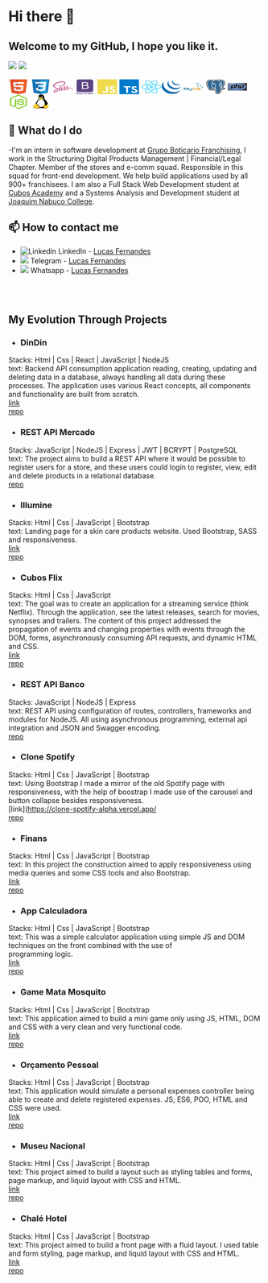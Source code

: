 
<!--
**lucasfpds/lucasfpds** is a ✨ _special_ ✨ repository because its `README.md` (this file) appears on your GitHub profile.
 
Here are some ideas to get you started:

- 🔭 I’m currently working on ...
- 🌱 I’m currently learning ...
- 👯 I’m looking to collaborate on ...
- 🤔 I’m looking for help with ...
- 💬 Ask me about ...
- 📫 How to reach me: ...
- 😄 Pronouns: ...
- ⚡ Fun fact: ...
-->

# Hi there 👋
## Welcome to my GitHub, I hope you like it.
 <div>
  <img height="180em" src="https://github-readme-stats.vercel.app/api?username=lucasfpds&show_icons=true&theme=tokyonight&include_all_commits=true&count_private=true"/>
  <img height="180em" src="https://github-readme-stats.vercel.app/api/top-langs/?username=lucasfpds&layout=compact&langs_count=16&theme=radical"/>
</div>

 <div style="display: inline_block"><br>
  <img align="center" alt="Lucas-HTML" height="30" width="40" src="https://raw.githubusercontent.com/devicons/devicon/master/icons/html5/html5-original.svg">
  <img align="center" alt="Lucas-CSS" height="30" width="40" src="https://raw.githubusercontent.com/devicons/devicon/master/icons/css3/css3-original.svg">
  <img align="center" alt="Lucas-sass" height="30" width="40" src="https://github.com/devicons/devicon/blob/master/icons/sass/sass-original.svg">
  <img align="center" alt="Lucas-bootstrap" height="30" width="40" src="https://github.com/devicons/devicon/blob/master/icons/bootstrap/bootstrap-plain-wordmark.svg">
  <img align="center" alt="Lucas-JS" height="30" width="40" src="https://raw.githubusercontent.com/devicons/devicon/master/icons/javascript/javascript-plain.svg">
  <img align="center" alt="Lucas-TS" height="30" width="40" src="https://github.com/devicons/devicon/blob/master/icons/typescript/typescript-original.svg">
  <img align="center" alt="Lucas-React" height="30" width="40" src="https://raw.githubusercontent.com/devicons/devicon/master/icons/react/react-original.svg"><img align="center" alt="Lucas-React" height="30" width="40" src="https://github.com/devicons/devicon/blob/master/icons/jquery/jquery-original.svg">
  <img align="center" alt="Lucas-mysql" height="30" width="40" src="https://github.com/devicons/devicon/blob/master/icons/mysql/mysql-original-wordmark.svg">
  <img align="center" alt="Lucas-Js" height="30" width="40" src="https://github.com/devicons/devicon/blob/master/icons/postgresql/postgresql-original.svg">
  <img align="center" alt="Lucas-php" height="30" width="40" src="https://github.com/devicons/devicon/blob/master/icons/php/php-original.svg"> 
  <img align="center" alt="Lucas-linux" height="30" width="40" src="https://github.com/devicons/devicon/blob/master/icons/nodejs/nodejs-original.svg">
  <img align="center" alt="Lucas-linux" height="30" width="40" src="https://github.com/devicons/devicon/blob/master/icons/linux/linux-original.svg">
 
  </div>
  
##

## 🌱 What do I do
 
-I'm an intern in software development at [Grupo Boticario Franchising](https://www.grupoboticario.com.br/pt/Paginas/Inicial.aspx), I work in the Structuring Digital Products Management | Financial/Legal Chapter. Member of the stores and e-comm squad. Responsible in this squad for front-end development. We help build applications used by all 900+ franchisees.
 I am also a Full Stack Web Development student at [Cubos Academy](https://www.cubos.academy/) and a Systems Analysis and Development student at [Joaquim Nabuco College](https://www.uninabuco.digital/).


## 📫 How to contact me
<!-- - <img src="https://static.wixstatic.com/media/1ab857_fb228e89ac9740d392337e22380f376b~mv2.gif" alt="E-mail" width="25"/> E-Mail - [lucas-fps@hotmail.com]()<br> -->
- <img src="https://i.pinimg.com/originals/de/b4/6f/deb46f02a59e3b3a2aa58fac16290d63.gif" alt="Linkedin" width="25"/> LinkedIn - [Lucas Fernandes](https://www.linkedin.com/in/lfpds/)
- <img  src="https://media.giphy.com/media/ya4eevXU490Iw/giphy.gif" width="25"/> Telegram - [Lucas Fernandes](https://t.me/Lucasfps)
- <img  src="https://i.giphy.com/media/Q8I2fYA773h5wmQQcR/giphy.webp" width="25"/> Whatsapp - [Lucas Fernandes](https://api.whatsapp.com/send?phone=5582994012061)


<br><br>
## My Evolution Through Projects
- ### DinDin<br>
Stacks: Html | Css | React | JavaScript | NodeJS<br>
text: Backend API consumption application reading, creating, updating and deleting data in a database, always handling all data during these processes. The application uses various React concepts, all components and functionality are built from scratch.<br>
[link](https://app-dindin-fe.herokuapp.com/)<br>
[repo](https://github.com/lucasfpds/repoExerCubosAcademy/tree/master/3%C2%BA%20M%C3%B3dulo/16_front-integral-desafio-m03)<br>


- ### REST API Mercado<br>
Stacks: JavaScript | NodeJS | Express | JWT | BCRYPT | PostgreSQL<br>
text: The project aims to build a REST API where it would be possible to register users for a store, and these users could login to register, view, edit and delete products in a relational database.<br>
[repo](https://github.com/lucasfpds/repoExerCubosAcademy/tree/master/3%C2%BA%20M%C3%B3dulo/15_back-integral-desafio-m03)<br>


- ### Illumine<br>
Stacks: Html | Css | JavaScript | Bootstrap<br>
text: Landing page for a skin care products website. Used Bootstrap, SASS and responsiveness.<br>
[link](https://illumine.vercel.app/)<br>
[repo](https://github.com/lucasfpds/illumine)<br>


- ### Cubos Flix<br>
Stacks: Html | Css | JavaScript<br>
text: The goal was to create an application for a streaming service (think Netflix). Through the application, see the latest releases, search for movies, synopses and trailers. The content of this project addressed the propagation of events and changing properties with events through the DOM, forms, asynchronously consuming API requests, and dynamic HTML and CSS.<br>
[link](https://cubos-flix.vercel.app/)<br>
[repo](https://github.com/lucasfpds/repoExerCubosAcademy/tree/master/2%C2%BA%20M%C3%B3dulo<br>/14_desafio-frontend-modulo-02-integral)<br>


- ### REST API Banco<br>
Stacks: JavaScript | NodeJS | Express<br>
text: REST API using configuration of routes, controllers, frameworks and modules for NodeJS. All using asynchronous programming, external api integration and JSON and Swagger encoding.<br>
[repo](https://github.com/lucasfpds/repoExerCubosAcademy/tree/master/2%C2%BA%20M%C3%B3dulo<br>/15_desafio-backend-modulo-02-sistema-bancario)<br>


- ### Clone Spotify<br>
Stacks: Html | Css | JavaScript | Bootstrap<br>
text: Using Bootstrap I made a mirror of the old Spotify page with responsiveness, with the help of boostrap I made use of the carousel and button collapse besides responsiveness.<br>
[link](https://clone-spotify-alpha.vercel.app/<br>
[repo](https://github.com/lucasfpds/primeirosProjetos/tree/master/07.2.Projeto%20Spotfy-Bootstrap%204%20%26%20Responsividade)<br>


- ### Finans<br>
Stacks: Html | Css | JavaScript | Bootstrap<br>
text: In this project the construction aimed to apply responsiveness using media queries and some CSS tools and also Bootstrap.<br>
[link](https://finans-jade.vercel.app/)<br>
[repo](https://github.com/lucasfpds/primeirosProjetos/tree/master/07.1.Projeto%20finans-Bootstrap%204%20%26%20Responsividade)<br>


- ### App Calculadora<br>
Stacks: Html | Css | JavaScript | Bootstrap<br>
text: This was a simple calculator application using simple JS and DOM techniques on the front combined with the use of<br> programming logic.<br>
[link](https://app-calculadora.vercel.app/)<br>
[repo](https://github.com/lucasfpds/primeirosProjetos/tree/master/08.1.Projeto%20App%20Calculadora-JavaScript)<br>



- ### Game Mata Mosquito<br>
Stacks: Html | Css | JavaScript | Bootstrap<br>
text: This application aimed to build a mini game only using JS, HTML, DOM and CSS with a very clean and very functional code.<br>
[link](https://game-mata-mosquito-89g2f9aj0-lucasfpds.vercel.app/)<br>
[repo](https://github.com/lucasfpds/primeirosProjetos/tree/master/08.2.Projeto%20Game%20Mata%20Mosquito-Java%20Script)<br>



- ### Orçamento Pessoal<br>
Stacks: Html | Css | JavaScript | Bootstrap<br>
text: This application would simulate a personal expenses controller being able to create and delete registered expenses. JS, ES6, POO, HTML and CSS were used.<br>
[link](https://app-orcamento-pessoal-jfvib9ao8-lucasfpds.vercel.app/)<br>
[repo](https://github.com/lucasfpds/primeirosProjetos/tree/master/09.Projeto%20App%20Or%C3%A7amento%20Pessoal-ECMAScript%206)<br>


- ### Museu Nacional<br>
Stacks: Html | Css | JavaScript | Bootstrap<br>
text: This project aimed to build a layout such as styling tables and forms, page markup, and liquid layout with CSS and HTML.<br>
[link](https://museu-nacional-six.vercel.app/)<br>
[repo](https://github.com/lucasfpds/primeirosProjetos/tree/master/06<br>.Projeto%20Museu%20Nacional-HTML5%20e%20CSS3%20Recursos%20Especiais)<br>


- ### Chalé Hotel<br>
Stacks: Html | Css | JavaScript | Bootstrap<br>
text: This project aimed to build a front page with a fluid layout. I used table and form styling, page markup, and liquid layout with CSS and HTML.<br>
[link](https://chale-hotel.vercel.app/)<br>
[repo](https://github.com/lucasfpds/primeirosProjetos/tree/master/05.2.Projeto%20Chal%C3%A9%20Hotel-CSS3%20AVAN%C3%87ADO)<br>
